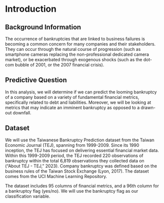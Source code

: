 # Introduction
## Background Information

The occurrence of bankruptcies that are linked to business failures is becoming a common concern for many companies and their stakeholders. They can occur through the natural course of progression (such as smartphone cameras replacing the non-professional dedicated camera market), or be exacerbated through exogenous shocks (such as the dot-com bubble of 2001, or the 2007 financial crisis).

## Predictive Question

In this analysis, we will determine if we can predict the looming bankruptcy of a company based on a variety of fundamental financial metrics, specifically related to debt and liabilities. Moreover, we will be looking at metrics that may indicate an imminent bankruptcy as opposed to a drawn-out downfall.

## Dataset

We will use the Taiwanese Bankruptcy Prediction dataset from the Taiwan Economic Journal (TEJ), spanning from 1999-2009. Since its 1990 inception, the TEJ has focused on delivering essential financial market data. Within this 1999-2009 period, the TEJ recorded 220 observations of bankruptcy within the total 6,819 observations they collected data on (“About TEJ - TEJ,” 2023). Company bankruptcy was defined based on the business rules of the Taiwan Stock Exchange (Lyon, 2017). The dataset comes from the UCI Machine Learning Repository.

The dataset includes 95 columns of financial metrics, and a 96th column for a bankruptcy flag (yes/no). We will use the bankruptcy flag as our classification variable.
